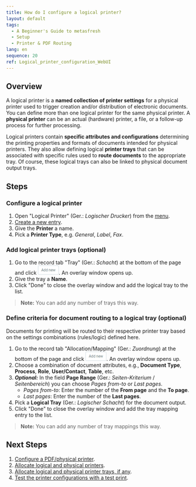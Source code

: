 ```yaml
---
title: How do I configure a logical printer?
layout: default
tags:
  - A Beginner's Guide to metasfresh
  - Setup
  - Printer & PDF Routing
lang: en
sequence: 20
ref: Logical_printer_configuration_WebUI
---
```


## Overview
A logical printer is a **named collection of printer settings** for a physical printer used to trigger creation and/or distribution of electronic documents. You can define more than one logical printer for the same physical printer. A **physical printer** can be an actual (hardware) printer, a file, or a follow-up process for further processing.

Logical printers contain **specific attributes and configurations** determining the printing properties and formats of documents intended for physical printers. They also allow defining logical **printer trays** that can be associated with specific rules used to **route documents** to the appropriate tray. Of course, these logical trays can also be linked to physical document output trays.

<!-- Compare information from
- https://www3.rocketsoftware.com/rocketd3/support/documentation/Uniface/10/uniface/platformSupport/printing/tasks/settingUpPrinter.htm?TocPath=Platform%20Support%7C%20Printing%20from%20Uniface%7C_____7
- https://documentation.softwareag.com/natural/ngc351e/ug/ug_print_0110.htm
- https://docs.ifs.com/techdocs/Foundation1/040_administration/250_operational_reporting/030_logical_printers/
- https://docs.infor.com/ln/10.4/en-us/lnolh/help/tt/aad/ttaad3101m000.html
- https://help.sap.com/doc/saphelp_nw73ehp1/7.31.19/en-us/4e/9c274f6ecb7117e10000000a42189e/content.htm?no_cache=true
-->

## Steps

### Configure a logical printer
1. Open "Logical Printer" (Ger.: *Logischer Drucker*) from the [menu](Menu).
1. [Create a new entry](New_Record_Window).
1. Give the **Printer** a name.
1. Pick a **Printer Type**, e.g. *General*, *Label*, *Fax*.

### Add logical printer trays (optional)
1. Go to the record tab "Tray" (Ger.: *Schacht*) at the bottom of the page and click !["Add new"](assets/Add_New_Button.png). An overlay window opens up.
1. Give the tray a **Name**.
1. Click "Done" to close the overlay window and add the logical tray to the list.
 >**Note:** You can add any number of trays this way.

### Define criteria for document routing to a logical tray (optional)
Documents for printing will be routed to their respective printer tray based on the settings combinations (rules/logic) defined here.

1. Go to the record tab "Allocation/Mapping" (Ger.: *Zuordnung*) at the bottom of the page and click !["Add new"](assets/Add_New_Button.png). An overlay window opens up.
1. Choose a combination of document attributes, e.g., **Document Type**, **Process**, **Role**, **User/Contact**, **Table**, etc.
1. ***Optional:*** In the field **Page Range** (Ger.: *Seiten-Kriterium* / *Seitenbereich*) you can choose *Pages from-to* or *Last pages*.
    - *Pages from-to*: Enter the number of the **From page** and the **To page**.
    - *Last pages*: Enter the number of the **Last pages**.
1. Pick a **Logical Tray** (Ger.: *Logischer Schacht*) for the document output.
1. Click "Done" to close the overlay window and add the tray mapping entry to the list.
  >**Note:** You can add any number of tray mappings this way.

## Next Steps
1. [Configure a PDF/physical printer](PDF_printer_configuration_WebUI).
1. [Allocate logical and physical printers](Allocate_logical_and_physical_printers).
1. [Allocate logical and physical printer trays, if any](Allocate_logical_and_physical_printer_trays).
1. [Test the printer configurations with a test print](Printing_PDF_Setup_Guide#test-print).
